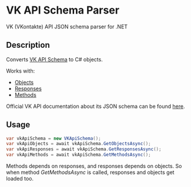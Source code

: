 # VK API Schema Parser

VK (VKontakte) API JSON schema parser for .NET 

## Description
Converts [VK API Schema](https://github.com/VKCOM/vk-api-schema) to C# objects.

Works with:
* [Objects](https://github.com/VKCOM/vk-api-schema/blob/master/objects.json)
* [Responses](https://github.com/VKCOM/vk-api-schema/blob/master/responses.json)
* [Methods](https://github.com/VKCOM/vk-api-schema/blob/master/methods.json)

Official VK API documentation about its JSON schema can be found [here](https://vk.com/dev/json_schema).

## Usage
```csharp
var vkApiSchema = new VKApiSchema();
var vkApiObjects = await vkApiSchema.GetObjectsAsync();
var vkApiResponses = await vkApiSchema.GetResponsesAsync();
var vkApiMethods = await vkApiSchema.GetMethodsAsync();
```

Methods depends on responses, and responses depends on objects. So when method _GetMethodsAsync_ is called, responses and objects get loaded too.

